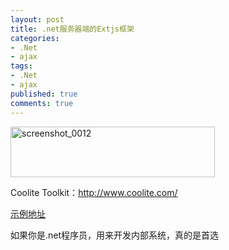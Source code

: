 ```yaml
---
layout: post
title: .net服务器端的Extjs框架
categories:
- .Net
- ajax
tags:
- .Net
- ajax
published: true
comments: true
---
```

<p><img class="alignnone size-full wp-image-390" title="screenshot_0012" src="http://www.fireyang.com/blog/wp-content/uploads/2009/03/screenshot_0012.png" alt="screenshot_0012" width="327" height="81" /></p>

<p>Coolite Toolkit：<a href="http://www.coolite.com/">http://www.coolite.com/</a></p>

<p><a href="http://www.coolite.com/examples/" target="_blank">示例地址</a></p>

<p>如果你是.net程序员，用来开发内部系统，真的是首选</p>
